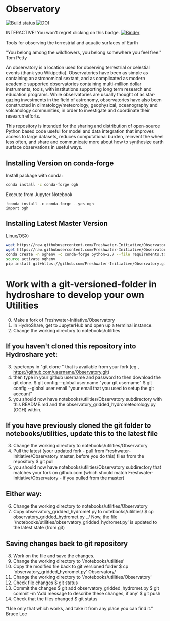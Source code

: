 # Observatory
[![Build status](https://travis-ci.org/Freshwater-Initiative/Observatory.svg?branch=master)](https://travis-ci.org/Freshwater-Initiative/Observatory)
[![DOI](https://zenodo.org/badge/107733338.svg)](https://zenodo.org/badge/latestdoi/107733338)

INTERACTIVE! You won't regret clicking on this badge. 
[![Binder](https://mybinder.org/badge_logo.svg)](https://mybinder.org/v2/gh/ChristinaB/Observatory/master)

Tools for observing the terrestrial and aquatic surfaces of Earth 

"You belong among the wildflowers, you belong somewhere you feel free." Tom Petty

An observatory is a location used for observing terrestrial or celestial events (thank you Wikipedia). Observatories have been as simple as containing an astronomical sextant, and as complicated as modern academic supported observatories containing multi-million dollar instruments, tools, with institutions supporting long term research and education programs.  While observatories are usually thought of as star-gazing investments in the field of astronomy, observatories have also been constructed in climatology/meteorology, geophysical, oceanography and volcanology communities, in order to investigate and coordinate their research efforts.  

This repository is intended for the sharing and distribution of open-source Python based code useful for model and data integration that improves access to large datasets, reduces computational burden, reinvent the wheel less often, and share and communicate more about how to synthesize earth surface observations in useful ways.

## Installing Version on conda-forge
Install package with conda:

```bash
conda install -c conda-forge ogh
```

Execute from Jupyter Notebook

```
!conda install -c conda-forge --yes ogh
import ogh
```

## Installing Latest Master Version

Linux/OSX:

```bash
wget https://raw.githubusercontent.com/Freshwater-Initiative/Observatory/master/requirements.txt
wget https://raw.githubusercontent.com/Freshwater-Initiative/Observatory/master/requirements-dev.txt
conda create -n oghenv -c conda-forge python=2.7 --file requirements.txt --file requirements-dev.txt
source activate oghenv
pip install git+https://github.com/Freshwater-Initiative/Observatory.git
```

# Work with a git-versioned-folder in hydroshare to develop your own Utilities
0) Make a fork of Freshwater-Initiative/Observatory
1) In HydroShare, get to JupyterHub and open up a terminal instance.
2) Change the working directory to notebooks/utilities
## If you haven't cloned this repository into Hydroshare yet:
3) type/copy in "git clone <github link>" that is available from your fork (eg., https://github.com/username/Observatory.git)
4) then type in your github username and password to then download the git clone.
  $ git config --global user.name "your git username"
  $ git config --global user.email "your email that you used to setup the git account"
5) you should now have notebooks/utilities/Observatory subdirectory with this README.md and the observatory_gridded_hydrometeorology.py (OGH) within.
## If you have previously cloned the git folder to notebooks/utilities, update this to the latest file
3) Change the working directory to notebooks/utilities/Observatory
4) Pull the latest (your updated fork - pull from Freshwater-Initiative/Observatory master, before you do this) files from the repository
  $ git pull
5) you should now have notebooks/utilities/Observatory subdirectory that matches your fork on github.com (which should match Freshwater-Initiative/Observatory - if you pulled from the master)
## Either way:
6) Change the working directory to notebooks/utilities/Observatory
7) Copy observatory_gridded_hydromet.py to notebooks/utilities/
  $ cp observatory_gridded_hydromet.py ../
  Now, the file '/notebooks/utilities/observatory_gridded_hydromet.py' is updated to the latest state (from git) 

## Saving changes back to git repository

8) Work on the file and save the changes.
9) Change the working directory to '/notebooks/utilities'
10) Copy the modified file back to git versioned folder
  $ cp 'observatory_gridded_hydromet.py' Observatory/
11) Change the working directory to '/notebooks/utilities/Observatory'
12) Check file changes 
  $ git status
13) Commit the changes
  $ git add observatory_gridded_hydromet.py
  $ git commit -m 'Add message to describe these changes, if any'
  $ git push
14) Check that the files changed
  $ git status

 “Use only that which works, and take it from any place you can find it.” Bruce Lee
